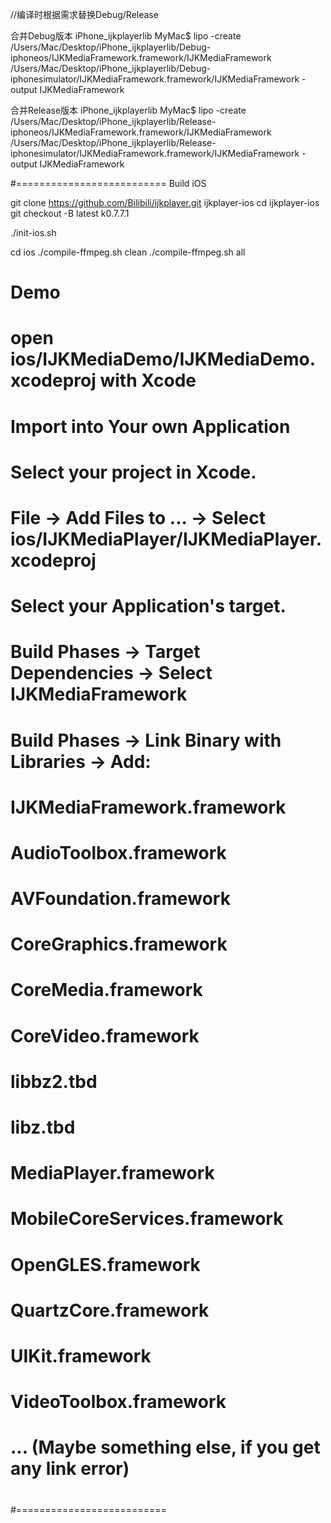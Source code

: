 
//编译时根据需求替换Debug/Release 

合并Debug版本
iPhone_ijkplayerlib MyMac$ lipo -create /Users/Mac/Desktop/iPhone_ijkplayerlib/Debug-iphoneos/IJKMediaFramework.framework/IJKMediaFramework /Users/Mac/Desktop/iPhone_ijkplayerlib/Debug-iphonesimulator/IJKMediaFramework.framework/IJKMediaFramework -output IJKMediaFramework

合并Release版本
iPhone_ijkplayerlib MyMac$ lipo -create /Users/Mac/Desktop/iPhone_ijkplayerlib/Release-iphoneos/IJKMediaFramework.framework/IJKMediaFramework /Users/Mac/Desktop/iPhone_ijkplayerlib/Release-iphonesimulator/IJKMediaFramework.framework/IJKMediaFramework -output IJKMediaFramework

#==========================
Build iOS

git clone https://github.com/Bilibili/ijkplayer.git ijkplayer-ios
cd ijkplayer-ios
git checkout -B latest k0.7.7.1

./init-ios.sh

cd ios
./compile-ffmpeg.sh clean
./compile-ffmpeg.sh all

# Demo
#     open ios/IJKMediaDemo/IJKMediaDemo.xcodeproj with Xcode
# 
# Import into Your own Application
#     Select your project in Xcode.
#     File -> Add Files to ... -> Select ios/IJKMediaPlayer/IJKMediaPlayer.xcodeproj
#     Select your Application's target.
#     Build Phases -> Target Dependencies -> Select IJKMediaFramework
#     Build Phases -> Link Binary with Libraries -> Add:
#         IJKMediaFramework.framework
#
#         AudioToolbox.framework
#         AVFoundation.framework
#         CoreGraphics.framework
#         CoreMedia.framework
#         CoreVideo.framework
#         libbz2.tbd
#         libz.tbd
#         MediaPlayer.framework
#         MobileCoreServices.framework
#         OpenGLES.framework
#         QuartzCore.framework
#         UIKit.framework
#         VideoToolbox.framework
#
#         ... (Maybe something else, if you get any link error)
# 
#==========================
